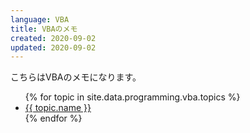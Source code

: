 ```yaml
---
language: VBA
title: VBAのメモ
created: 2020-09-02
updated: 2020-09-02
---
```


こちらはVBAのメモになります。

<ul>
    {% for topic in site.data.programming.vba.topics %}
    <li><a href="{{ topic.link }}">{{ topic.name }}</a></li>
    {% endfor %}
</ul>
